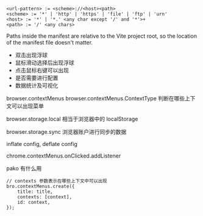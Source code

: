```
<url-pattern> := <scheme>://<host><path>
<scheme> := '*' | 'http' | 'https' | 'file' | 'ftp' | 'urn'
<host> := '*' | '*.' <any char except '/' and '*'>+
<path> := '/' <any chars>
```

Paths inside the manifest are relative to the Vite project root, so the location of the manifest file doesn't matter.

- 双击出现浮球
- 鼠标滑动选择后出现浮球
- 点击鼠标右键可以出现
- 是否需要进行配置
- 数据统计及可视化

browser.contextMenus
browser.contextMenus.ContextType 判断在哪些上下文可以出现菜单

browser.storage.local 相当于浏览器中的 localStorage

browser.storage.sync 浏览器账户进行同步的数据

inflate config, deflate config

chrome.contextMenus.onClicked.addListener

pako 有什么用

```
// contexts 参数表示在哪些上下文中可以出现
bro.contextMenus.create({
    title: title,
    contexts: [context],
    id: context,
});
```